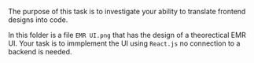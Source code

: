 The purpose of this task is to investigate your ability to translate frontend designs into code.

In this folder is a file `EMR UI.png` that has the design of a theorectical EMR UI.
Your task is to immplement the UI using `React.js` no connection to a backend is needed.
